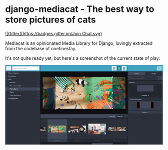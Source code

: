 django-mediacat - The best way to store pictures of cats
========================================================
[![Gitter](https://badges.gitter.im/Join Chat.svg)](https://gitter.im/onefinestay/django-mediacat?utm_source=badge&utm_medium=badge&utm_campaign=pr-badge&utm_content=badge)

Mediacat is an opinionated Media Library for Django, lovingly extracted from the codebase of onefinestay.

It's not quite ready yet, but here's a screenshot of the current state of play:

![Mediacat Screenshot](docs/screenshot.png?raw=true)
